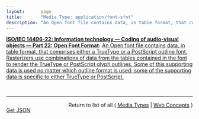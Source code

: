 ```yaml
---
layout:      page
title:       "Media Type: application/font-sfnt"
description: "An Open font file contains data, in table format, that comprises either a TrueType or a PostScript outline font. Rasterizers use combinations of data from the tables contained in the font to render the TrueType or PostScript glyph outlines. Some of this supporting data is used no matter which outline format is used; some of the supporting data is specific to either TrueType or PostScript."
---
```


**[ISO/IEC 14496-22: Information technology — Coding of audio-visual objects — Part 22: Open Font Format](/specs/ISO/IEC/14496-22 "ISO/IEC 14496-22:2015 specifies the Open Font Format (OFF) specification, the TrueType and Compact Font Format (CFF) outline formats, and the TrueType hinting language. Many references to both TrueType and PostScript exist throughout this document, as Open Font Format fonts combine the two technologies."):** [An Open font file contains data, in table format, that comprises either a TrueType or a PostScript outline font. Rasterizers use combinations of data from the tables contained in the font to render the TrueType or PostScript glyph outlines. Some of this supporting data is used no matter which outline format is used; some of the supporting data is specific to either TrueType or PostScript.](http://www.iso.org/obp/ui/#iso:std:iso-iec:14496:-22 "Read documentation for Media Type &#34;application/font-sfnt&#34;")

<br/>
<hr/>

<p style="float : left"><a href="application/font-sfnt.json" title="Get JSON representing this particular Web Concept">Get JSON</a></p>
<p style="text-align: right">Return to list of all ( <a href="../media-types">Media Types</a> | <a href="../">Web Concepts</a> )</p>
